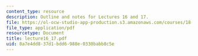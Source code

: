 ```yaml
---
content_type: resource
description: Outline and notes for Lectures 16 and 17.
file: https://ol-ocw-studio-app-production.s3.amazonaws.com/courses/18-965-geometry-of-manifolds-fall-2004/8a7e4dd837d1bdd6988e0330babb8c5e_lecture16_17.pdf
file_type: application/pdf
resourcetype: Document
title: lecture16_17.pdf
uid: 8a7e4dd8-37d1-bdd6-988e-0330babb8c5e
---
```

